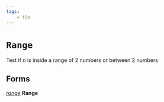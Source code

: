 ```yaml
---
tags:
    - tlo
---
```


# `Range`

Test if _n_ is inside a range of 2 numbers or between 2 numbers

## Forms

[_range_](../data-types/datatype-range.md) **Range**
